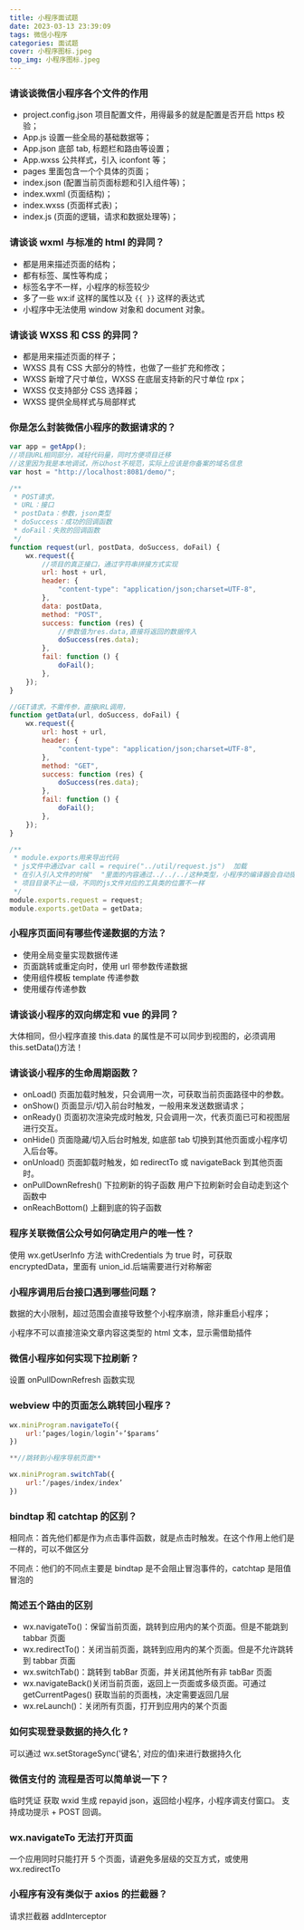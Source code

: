 ```yaml
---
title: 小程序面试题
date: 2023-03-13 23:39:09
tags: 微信小程序
categories: 面试题
cover: 小程序图标.jpeg
top_img: 小程序图标.jpeg
---
```


### 请谈谈微信小程序各个文件的作用

- project.config.json 项目配置文件，用得最多的就是配置是否开启 https 校验；
- App.js 设置一些全局的基础数据等；
- App.json 底部 tab, 标题栏和路由等设置；
- App.wxss 公共样式，引入 iconfont 等；
- pages 里面包含一个个具体的页面；
- index.json (配置当前页面标题和引入组件等)；
- index.wxml (页面结构)；
- index.wxss (页面样式表)；
- index.js (页面的逻辑，请求和数据处理等)；

### 请谈谈 wxml 与标准的 html 的异同？

- 都是用来描述页面的结构；
- 都有标签、属性等构成；
- 标签名字不一样，小程序的标签较少
- 多了一些 wx:if 这样的属性以及 `{{ }}` 这样的表达式
- 小程序中无法使用 window 对象和 document 对象。

### 请谈谈 WXSS 和 CSS 的异同？

- 都是用来描述页面的样子；
- WXSS 具有 CSS 大部分的特性，也做了一些扩充和修改；
- WXSS 新增了尺寸单位，WXSS 在底层支持新的尺寸单位 rpx；
- WXSS 仅支持部分 CSS 选择器；
- WXSS 提供全局样式与局部样式

### 你是怎么封装微信小程序的数据请求的？

```javascript
var app = getApp();
//项目URL相同部分，减轻代码量，同时方便项目迁移
//这里因为我是本地调试，所以host不规范，实际上应该是你备案的域名信息
var host = "http://localhost:8081/demo/";

/**
 * POST请求，
 * URL：接口
 * postData：参数，json类型
 * doSuccess：成功的回调函数
 * doFail：失败的回调函数
 */
function request(url, postData, doSuccess, doFail) {
	wx.request({
		//项目的真正接口，通过字符串拼接方式实现
		url: host + url,
		header: {
			"content-type": "application/json;charset=UTF-8",
		},
		data: postData,
		method: "POST",
		success: function (res) {
			//参数值为res.data,直接将返回的数据传入
			doSuccess(res.data);
		},
		fail: function () {
			doFail();
		},
	});
}

//GET请求，不需传参，直接URL调用，
function getData(url, doSuccess, doFail) {
	wx.request({
		url: host + url,
		header: {
			"content-type": "application/json;charset=UTF-8",
		},
		method: "GET",
		success: function (res) {
			doSuccess(res.data);
		},
		fail: function () {
			doFail();
		},
	});
}

/**
 * module.exports用来导出代码
 * js文件中通过var call = require("../util/request.js")  加载
 * 在引入引入文件的时候"  "里面的内容通过../../../这种类型，小程序的编译器会自动提示，因为你可能
 * 项目目录不止一级，不同的js文件对应的工具类的位置不一样
 */
module.exports.request = request;
module.exports.getData = getData;
```

### 小程序页面间有哪些传递数据的方法？

- 使用全局变量实现数据传递
- 页面跳转或重定向时，使用 url 带参数传递数据
- 使用组件模板 template 传递参数
- 使用缓存传递参数

### 请谈谈小程序的双向绑定和 vue 的异同？

大体相同，但小程序直接 this.data 的属性是不可以同步到视图的，必须调用 this.setData()方法！

### 请谈谈小程序的生命周期函数？

- onLoad() 页面加载时触发，只会调用一次，可获取当前页面路径中的参数。
- onShow() 页面显示/切入前台时触发，一般用来发送数据请求；
- onReady() 页面初次渲染完成时触发, 只会调用一次，代表页面已可和视图层进行交互。
- onHide() 页面隐藏/切入后台时触发, 如底部 tab 切换到其他页面或小程序切入后台等。
- onUnload() 页面卸载时触发，如 redirectTo 或 navigateBack 到其他页面时。
- onPullDownRefresh() 下拉刷新的钩子函数 用户下拉刷新时会自动走到这个函数中
- onReachBottom() 上翻到底的钩子函数

### 程序关联微信公众号如何确定用户的唯一性？

使用 wx.getUserInfo 方法 withCredentials 为 true 时，可获取 encryptedData，里面有 union_id.后端需要进行对称解密

### 小程序调用后台接口遇到哪些问题？

数据的大小限制，超过范围会直接导致整个小程序崩溃，除非重启小程序；

小程序不可以直接渲染文章内容这类型的 html 文本，显示需借助插件

### 微信小程序如何实现下拉刷新？

设置 onPullDownRefresh 函数实现

### webview 中的页面怎么跳转回小程序？

```javascript
wx.miniProgram.navigateTo({
	url:’pages/login/login’+’$params’
})

**//跳转到小程序导航页面**

wx.miniProgram.switchTab({
	url:’/pages/index/index’
})
```

### bindtap 和 catchtap 的区别？

相同点：首先他们都是作为点击事件函数，就是点击时触发。在这个作用上他们是一样的，可以不做区分

不同点：他们的不同点主要是 bindtap 是不会阻止冒泡事件的，catchtap 是阻值冒泡的

### 简述五个路由的区别

- wx.navigateTo()：保留当前页面，跳转到应用内的某个页面。但是不能跳到 tabbar 页面
- wx.redirectTo()：关闭当前页面，跳转到应用内的某个页面。但是不允许跳转到 tabbar 页面
- wx.switchTab()：跳转到 tabBar 页面，并关闭其他所有非 tabBar 页面
- wx.navigateBack()关闭当前页面，返回上一页面或多级页面。可通过 getCurrentPages() 获取当前的页面栈，决定需要返回几层
- wx.reLaunch()：关闭所有页面，打开到应用内的某个页面

### 如何实现登录数据的持久化 ?

可以通过 wx.setStorageSync('键名', 对应的值)来进行数据持久化

### 微信支付的 流程是否可以简单说一下？

临时凭证 获取 wxid
生成 repayid
json，返回给小程序，小程序调支付窗口。
支持成功提示 + POST 回调。

### wx.navigateTo 无法打开页面

一个应用同时只能打开 5 个页面，请避免多层级的交互方式，或使用 wx.redirectTo

### 小程序有没有类似于 axios 的拦截器？

请求拦截器 addInterceptor
